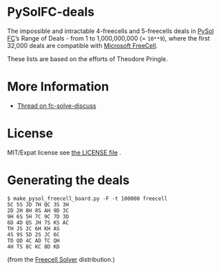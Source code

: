 # PySolFC-deals

The impossible and intractable 4-freecells and 5-freecells deals in
[PySol FC](https://pysolfc.sourceforge.io/)’s Range of
Deals - from 1 to 1,000,000,000 (= `10**9`), where the first 32,000
deals are compatible with
[Microsoft FreeCell](https://en.wikipedia.org/wiki/Microsoft_FreeCell).

These lists are based on the efforts of Theodore Pringle.

# More Information

* [Thread on fc-solve-discuss](https://groups.yahoo.com/neo/groups/fc-solve-discuss/conversations/messages/1597)

# License

MIT/Expat license see [the LICENSE file](./LICENSE) .

# Generating the deals

```
$ make_pysol_freecell_board.py -F -t 100000 freecell
5C 5S JD 7H QC 3S 3H
2D 2H 8H 8S AH 9D 3C
9H 6S 5H 7C 9C 7D 3D
6D 4D QS JH 7S KS AC
TH JS 2C 6H KH AS
4S 9S 5D 2S JC 6C
TD QD 4C AD TC QH
4H TS 8C KC 8D KD
```

(from the [Freecell Solver](http://fc-solve.shlomifish.org/) distribution.)
